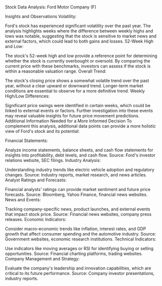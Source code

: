 Stock Data Analysis: Ford Motor Company (F)

Insights and Observations
Volatility:

Ford's stock has experienced significant volatility over the past year.
The analysis highlights weeks where the difference between weekly highs and lows was notable, suggesting that the stock is sensitive to market news and external factors, which could lead to both gains and losses.
52-Week High and Low:

The stock's 52-week high and low provide a reference point for determining whether the stock is currently overbought or oversold.
By comparing the current price with these benchmarks, investors can assess if the stock is within a reasonable valuation range.
Overall Trend:

The stock's closing price shows a somewhat volatile trend over the past year, without a clear upward or downward trend.
Longer-term market conditions are essential to observe for a more definitive trend.
Weekly High/Low Differences:

Significant price swings were identified in certain weeks, which could be linked to external events or factors.
Further investigation into these events may reveal valuable insights for future price movement predictions.
Additional Information Needed for a More Informed Decision
To complement this analysis, additional data points can provide a more holistic view of Ford's stock and its potential:

Financial Statements:

Analyze income statements, balance sheets, and cash flow statements for insights into profitability, debt levels, and cash flow.
Source: Ford's investor relations website, SEC filings.
Industry Analysis:

Understanding industry trends like electric vehicle adoption and regulatory changes.
Source: Industry reports, market research, and news articles.
Analyst Ratings and Forecasts:

Financial analysts' ratings can provide market sentiment and future price forecasts.
Source: Bloomberg, Yahoo Finance, financial news websites.
News and Events:

Tracking company-specific news, product launches, and external events that impact stock price.
Source: Financial news websites, company press releases.
Economic Indicators:

Consider macro-economic trends like inflation, interest rates, and GDP growth that affect consumer spending and the automotive industry.
Source: Government websites, economic research institutions.
Technical Indicators:

Use indicators like moving averages or RSI for identifying buying or selling opportunities.
Source: Financial charting platforms, trading websites.
Company Management and Strategy:

Evaluate the company's leadership and innovation capabilities, which are critical to its future performance.
Source: Company investor presentations, industry reports.
